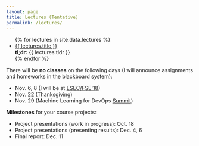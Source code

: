 ```yaml
---
layout: page
title: Lectures (Tentative)
permalink: /lectures/
---
```


<!-- <ul id="archive">


{% for gallery in site.data.lectures %}
  {% if lectures.id == page.galleryid %}
    <h1>{{ lectures.description }}</h1>
    {% for image in sortedimages %}
      <li class="archiveposturl">
        <span><a href="{{ site.url }}/graphs/{{ image.file }}">{{image.title }}</a></span><br>
<span class = "postlower">{{ image.caption }}<br />
<strong>Tags:</strong> {{ image.tags }}</span>
      </li>
    {% endfor %}
  {% endif %}
{% endfor %}

</ul> -->


<ul id="archive">
{% for lectures in site.data.lectures %}
      <li class="archiveposturl">
        <span><a href="{{ site.url }}/{{ lectures.dirname }}/{{ lectures.filename }}.pdf">{{ lectures.title }}</a></span><br>
<span class = "postlower">
<strong>tl;dr:</strong> {{ lectures.tldr }}</span>
<strong style="font-size:100%; font-family: 'Titillium Web', sans-serif; float:right">
	<a href="{{ site.githublink}}/tree/master/{{ lectures.dirname }}"><i class="fab fa-github"></i></a>&nbsp;&nbsp;
<a href="{{ site.githublink}}/blob/master/{{ lectures.dirname }}/{{ lectures.filename }}.pdf"><i class="fas fa-file-pdf"></i></a>
</strong> 
      </li>
{% endfor %}
</ul>

There will be **no classes** on the following days (I will announce assignments and homeworks in the blackboard system): 
- Nov. 6, 8 (I will be at [ESEC/FSE'18](https://2018.fseconference.org/home))
- Nov. 22 (Thanksgiving)
- Nov. 29 (Machine Learning for DevOps [Summit](https://www.re-work.co/events/machine-learning-for-devops-summit-2018))

**Milestones** for your course projects:
- Project presentations (work in progress): Oct. 18
- Project presentations (presenting results): Dec. 4, 6
- Final report: Dec. 11
